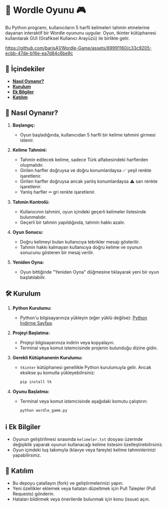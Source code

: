# 🌟 Wordle Oyunu 🎮

Bu Python programı, kullanıcıların 5 harfli kelimeleri tahmin etmelerine dayanan interaktif bir Wordle oyununu uygular. Oyun, tkinter kütüphanesi kullanılarak GUI (Grafiksel Kullanıcı Arayüzü) ile birlikte gelir.

https://github.com/barisA1/Wordle-Game/assets/69991160/c33c9205-ecbb-47de-b16e-ea7d84c6be9c

## 📄 İçindekiler

- **[Nasıl Oynanır?](#-nasıl-oynanır)**
- **[Kurulum](#️-kurulum)**
- **[Ek Bilgiler](#-ek-bilgiler)**
- **[Katılım](#-katılım)**

## 🎯 Nasıl Oynanır?

1. **Başlangıç:**
   - Oyun başladığında, kullanıcıdan 5 harfli bir kelime tahmini girmesi istenir.

2. **Kelime Tahmini:**
   - Tahmin edilecek kelime, sadece Türk alfabesindeki harflerden oluşmalıdır.
   - Girilen harfler doğruysa ve doğru konumlardaysa ✅ yeşil renkte işaretlenir.
   - Girilen harfler doğruysa ancak yanlış konumlardaysa ⚠️ sarı renkte işaretlenir.
   - Yanlış harfler ➖ gri renkte işaretlenir.

3. **Tahmin Kontrolü:**
   - Kullanıcının tahmini, oyun içindeki geçerli kelimeler listesinde bulunmalıdır.
   - Geçerli bir tahmin yapıldığında, tahmin hakkı azalır.

4. **Oyun Sonucu:**
   - Doğru kelimeyi bulan kullanıcıya tebrikler mesajı gösterilir.
   - Tahmin hakkı kalmayan kullanıcıya doğru kelime ve oyunun sonucunu gösteren bir mesaj verilir.

5. **Yeniden Oyna:**
   - Oyun bittiğinde "Yeniden Oyna" düğmesine tıklayarak yeni bir oyun başlatılabilir.

## 🛠️ Kurulum

1. **Python Kurulumu:**
   - Python'u bilgisayarınıza yükleyin (eğer yüklü değilse): [Python İndirme Sayfası](https://www.python.org/downloads/)

2. **Projeyi Başlatma:**
   - Projeyi bilgisayarınıza indirin veya kopyalayın.
   - Terminal veya komut istemcisinde projenin bulunduğu dizine gidin.

3. **Gerekli Kütüphanenin Kurulumu:**
   - `tkinter` kütüphanesi genellikle Python kurulumuyla gelir. Ancak eksikse şu komutla yükleyebilirsiniz:
     ```bash
     pip install tk
     ```

4. **Oyunu Başlatma:**
   - Terminal veya komut istemcisinde aşağıdaki komutu çalıştırın:
     ```bash
     python wordle_game.py
     ```

## ℹ️ Ek Bilgiler

- Oyunun geliştirilmesi sırasında `kelimeler.txt` dosyası üzerinde değişiklik yaparak oyunun kullanacağı kelime listesini özelleştirebilirsiniz.
- Oyun içindeki tuş takımıyla (klavye veya fareyle) kelime tahminlerinizi yapabilirsiniz.

## 🤝 Katılım

- Bu depoyu çatallayın (fork) ve geliştirmelerinizi yapın.
- Yeni özellikler eklemek veya hataları düzeltmek için Pull Talepler (Pull Requests) gönderin.
- Hataları bildirmek veya önerilerde bulunmak için konu (issue) açın.
